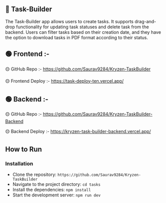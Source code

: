 ## 📝 Task-Builder

The Task-Builder app allows users to create tasks. It supports drag-and-drop functionality for updating task statuses and delete task from the backend. Users can filter tasks based on their creation date, and they have the option to download tasks in PDF format according to their status.

## 🟢 Frontend :-

🟡 GitHub Repo :- https://github.com/Saurav9284/Kryzen-TaskBuilder

🟡 Frontend Deploy :- https://task-deploy-ten.vercel.app/

## 🟢 Backend :-

🟡 GitHub Repo :- https://github.com/Saurav9284/Kryzen-TaskBuilder-Backend

🟡 Backend Deploy :- https://kryzen-task-builder-backend.vercel.app/

 ## How to Run <br/>
 
   ### Installation 
   
   - Clone the repository:  `https://github.com/Saurav9284/Kryzen-TaskBuilder` 
   - Navigate to the project directory:   `cd tasks` 
   - Install the dependencies:   `npm install` 
   - Start the development server:   `npm run dev`
